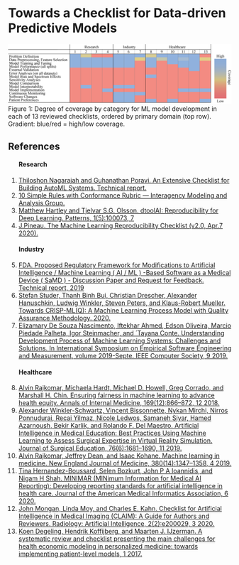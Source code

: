 
# Towards a Checklist for Data-driven Predictive Models

![Figure 1](figure1_web.png)
Figure 1: Degree of coverage by category for ML model development in each of 13 reviewed checklists, ordered by primary domain (top row). Gradient: blue/red = high/low coverage.

## References


<ol>
    <h4>Research</h4>

  <li><a href="https://pdfs.semanticscholar.org/1041/82b8ee37625700a575ba89c584817a270f3f.pdf">Thiloshon Nagarajah and Guhanathan Poravi. An Extensive Checklist for Building AutoML Systems. Technical report.</a></li>
  <li><a href="https://www.imagwiki.nibib.nih.gov/content/10-simple-rules-conformance-rubric">10 Simple Rules with Conformance Rubric — Interagency Modeling and Analysis Group.</a></li>
  <li><a href="https://www.cell.com/patterns/fulltext/S2666-3899(20)30093-3?utm_campaign=Patterns&utm_medium=email&_hsmi=93462599&_hsenc=p2ANqtz-9ih5jSIcTkLmLfla4e1P9cSZV1TMrpyc7ILt-DZaqdEkdzAZf8Rc2R7aPzCUITC1YCMdnunQtWdoRrJcWVOpEkloaPKw&utm_content=93461824&utm_source=hs_email">Matthew Hartley and Tjelvar S.G. Olsson. dtoolAI: Reproducibility for Deep Learning. Patterns, 1(5):100073, 7
</a></li>
  <li><a href="https://www.cs.mcgill.ca/~jpineau/ReproducibilityChecklist.pdf">J.Pineau. The Machine Learning Reproducibility Checklist (v2.0, Apr.7 2020).</a></li>

  <h4>Industry</h4>

  <li><a href="https://www.fda.gov/media/122535/download">FDA. Proposed Regulatory Framework for Modifications to Artificial Intelligence / Machine Learning ( AI / ML ) -Based Software as a Medical Device ( SaMD ) - Discussion Paper and Request for Feedback. Technical report, 2019</a></li>
  <li><a href="https://arxiv.org/pdf/2003.05155v1.pdf">Stefan Studer, Thanh Binh Bui, Christian Drescher, Alexander Hanuschkin, Ludwig Winkler, Steven Peters, and
Klaus-Robert Mueller. Towards CRISP-ML(Q): A Machine Learning Process Model with Quality Assurance
Methodology. 2020.</a></li>
  <li><a href="https://www.semanticscholar.org/paper/Understanding-Development-Process-of-Machine-and-Nascimento-Ahmed/22a5781f65b29479015e734a959cad2e8d4d5e07">Elizamary De Souza Nascimento, Iftekhar Ahmed, Edson Oliveira, Marcio Piedade Palheta, Igor Steinmacher, and  ́
Tayana Conte. Understanding Development Process of Machine Learning Systems: Challenges and Solutions.
In International Symposium on Empirical Software Engineering and Measurement, volume 2019-Septe. IEEE
Computer Society, 9 2019.</a></li>


  <h4>Healthcare</h4>

  <li><a href="https://www.acpjournals.org/doi/pdf/10.7326/M18-1990">Alvin Rajkomar, Michaela Hardt, Michael D. Howell, Greg Corrado, and Marshall H. Chin. Ensuring fairness in
machine learning to advance health equity. Annals of Internal Medicine, 169(12):866–872, 12 2018.</a></li>
  <li><a href="https://www.researchgate.net/publication/333749341_Artificial_Intelligence_in_Medical_Education_Best_Practices_Using_Machine_Learning_to_Assess_Surgical_Expertise_in_Virtual_Reality_Simulation">Alexander Winkler-Schwartz, Vincent Bissonnette, Nykan Mirchi, Nirros Ponnudurai, Recai Yilmaz, Nicole Ledwos, Samaneh Siyar, Hamed Azarnoush, Bekir Karlik, and Rolando F. Del Maestro. Artificial Intelligence in Medical Education: Best Practices Using Machine Learning to Assess Surgical Expertise in Virtual Reality Simulation. Journal of Surgical Education, 76(6):1681–1690, 11 2019.</a></li>
  <li><a href="https://www.nejm.org/doi/full/10.1056/NEJMra1814259?casa_token=MNbCFa9SrwQAAAAA:j4YUBQEE7HLgZ_Ss_KddBV_ITqWqJtUBj8D99XAIOFAji-NDQifSQ2RNbPsw80bgFHe6mA1THwM6DQY">Alvin Rajkomar, Jeffrey Dean, and Isaac Kohane. Machine learning in medicine. New England Journal of
Medicine, 380(14):1347–1358, 4 2019.</a></li>
  <li><a href="https://academic.oup.com/jamia/advance-article-abstract/doi/10.1093/jamia/ocaa088/5864179?redirectedFrom=fulltext">Tina Hernandez-Boussard, Selen Bozkurt, John P A Ioannidis, and Nigam H Shah. MINIMAR (MINimum
Information for Medical AI Reporting): Developing reporting standards for artificial intelligence in health care.
Journal of the American Medical Informatics Association, 6 2020.</a></li>
  <li><a href="https://pubs.rsna.org/doi/pdf/10.1148/ryai.2020200029">John Mongan, Linda Moy, and Charles E. Kahn. Checklist for Artificial Intelligence in Medical Imaging (CLAIM): A Guide for Authors and Reviewers. Radiology: Artificial Intelligence, 2(2):e200029, 3 2020.</a></li>
  <li><a href="https://www.tandfonline.com/doi/pdf/10.1080/14737167.2017.1273110">Koen Degeling, Hendrik Koffijberg, and Maarten J. IJzerman. A systematic review and checklist presenting the main challenges for health economic modeling in personalized medicine: towards implementing patient-level models, 1 2017.</a></li>
</ol>

